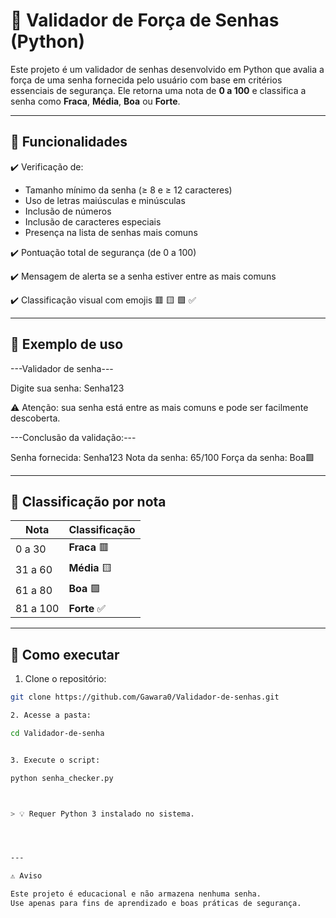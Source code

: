# 🔐 Validador de Força de Senhas (Python)

Este projeto é um validador de senhas desenvolvido em Python que avalia a força de uma senha fornecida pelo usuário com base em critérios essenciais de segurança. Ele retorna uma nota de **0 a 100** e classifica a senha como **Fraca**, **Média**, **Boa** ou **Forte**.

---

## 📌 Funcionalidades

✔️ Verificação de:
- Tamanho mínimo da senha (≥ 8 e ≥ 12 caracteres)
- Uso de letras maiúsculas e minúsculas
- Inclusão de números
- Inclusão de caracteres especiais
- Presença na lista de senhas mais comuns

✔️ Pontuação total de segurança (de 0 a 100)

✔️ Mensagem de alerta se a senha estiver entre as mais comuns

✔️ Classificação visual com emojis 🟥 🟨 🟩 ✅

---

## 🧪 Exemplo de uso

---Validador de senha---

Digite sua senha: Senha123

⚠️ Atenção: sua senha está entre as mais comuns e pode ser facilmente descoberta.

---Conclusão da validação:---

Senha fornecida: Senha123 Nota da senha: 65/100 Força da senha: Boa🟩

---

## 🎯 Classificação por nota

| Nota | Classificação |
|------|----------------|
| 0 a 30 | **Fraca** 🟥 |
| 31 a 60 | **Média** 🟨 |
| 61 a 80 | **Boa** 🟩 |
| 81 a 100 | **Forte** ✅ |

---

## 🚀 Como executar

1. Clone o repositório:
  ```bash
  git clone https://github.com/Gawara0/Validador-de-senhas.git

2. Acesse a pasta:

cd Validador-de-senha


3. Execute o script:

python senha_checker.py



> 💡 Requer Python 3 instalado no sistema.




---

⚠️ Aviso

Este projeto é educacional e não armazena nenhuma senha.
Use apenas para fins de aprendizado e boas práticas de segurança.
